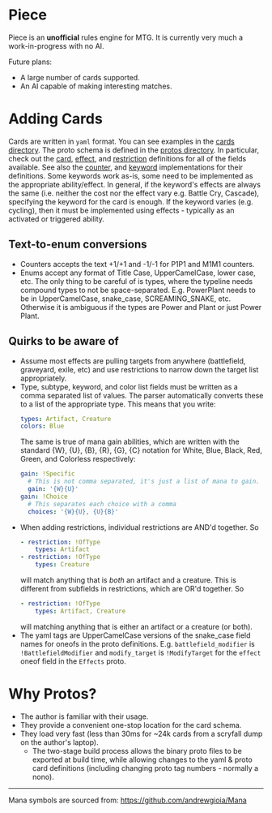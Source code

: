# Piece
Piece is an **unofficial** rules engine for MTG. It is currently very much a work-in-progress with
no AI.

Future plans:
- A large number of cards supported.
- An AI capable of making interesting matches.

# Adding Cards
Cards are written in `yaml` format. You can see examples in the [cards directory](piece-lib/cards).
The proto schema is defined in the [protos directory](piece-lib/src/protos). In particular, check
out the [card](piece-lib/src/protos/card.proto#L12),
[effect](piece-lib/src/protos/effects.proto#L13), and
[restriction](piece-lib/src/protos/targets.proto#L11) definitions for all of the fields available.
See also the [counter](piece-lib/src/protos/counters.proto#L5), and
[keyword](piece-lib/src/protos/keywords.proto#L5) implementations for their definitions. Some
keywords work as-is, some need to be implemented as the appropriate ability/effect. In general, if
the keyword's effects are always the same (i.e. neither the cost nor the effect vary e.g. Battle
Cry, Cascade), specifying the keyword for the card is enough. If the keyword varies (e.g. cycling),
then it must be implemented using effects - typically as an activated or triggered ability.

## Text-to-enum conversions
- Counters accepts the text +1/+1 and -1/-1 for P1P1 and M1M1 counters.
- Enums accept any format of Title Case, UpperCamelCase, lower case, etc. The only thing to be
  careful of is types, where the typeline needs compound types to not be space-separated. E.g.
  PowerPlant needs to be in UpperCamelCase, snake_case, SCREAMING_SNAKE, etc. Otherwise it is
  ambiguous if the types are Power and Plant or just Power Plant.

## Quirks to be aware of
- Assume most effects are pulling targets from anywhere (battlefield, graveyard, exile, etc) and use
  restrictions to narrow down the target list appropriately.
- Type, subtype, keyword, and color list fields must be written as a comma separated list of values.
  The parser automatically converts these to a list of the appropriate type. This means that you
  write:
  ```yaml
  types: Artifact, Creature
  colors: Blue
  ```
  The same is true of mana gain abilities, which are written with the standard {W}, {U}, {B}, {R},
  {G}, {C} notation for White, Blue, Black, Red, Green, and Colorless respectively:
  ```yaml
  gain: !Specific
    # This is not comma separated, it's just a list of mana to gain.
    gain: '{W}{U}'
  gain: !Choice
    # This separates each choice with a comma
    choices: '{W}{U}, {U}{B}'
  ```
- When adding restrictions, individual restrictions are AND'd together. So
  ```yaml
  - restriction: !OfType
      types: Artifact
  - restriction: !OfType
      types: Creature
  ```
  will match anything that is _both_ an artifact and a creature. This is different from subfields in
  restrictions, which are OR'd together. So
  ```yaml
  - restriction: !OfType
      types: Artifact, Creature
  ```
  will matching anything that is either an artifact or a creature (or both).
- The yaml tags are UpperCamelCase versions of the snake_case field names for oneofs in the proto
  definitions. E.g. `battlefield_modifier` is `!BattlefieldModifier` and `modify_target` is
  `!ModifyTarget` for the `effect` oneof field in the `Effects` proto.

# Why Protos?
- The author is familiar with their usage.
- They provide a convenient one-stop location for the card schema.
- They load very fast (less than 30ms for ~24k cards from a scryfall dump on the author's laptop).
  - The two-stage build process allows the binary proto files to be exported at build time, while
    allowing changes to the yaml & proto card definitions (including changing proto tag numbers -
    normally a nono).


---
Mana symbols are sourced from: https://github.com/andrewgioia/Mana